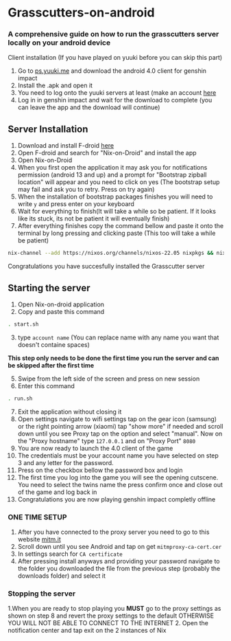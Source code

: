# Grasscutters-on-android
### A comprehensive guide on how to run the grasscutters server locally on your android device 

Client installation (If you have played on yuuki before you can skip this part)
1. Go to [ps.yuuki.me](https://ps.yuuki.me/game/genshin-impact) and download the android 4.0 client for genshin impact
2. Install the .apk and open it
3. You need to log onto the yuuki servers at least (make an account [here](https://ps.yuuki.me/account/register?type=web)
4. Log in in genshin impact and wait for the download to complete (you can leave the app and the download will continue)

## Server Installation 
1. Download and install F-droid [here](https://f-droid.org/)
2. Open F-droid and search for "Nix-on-Droid" and install the app
3. Open Nix-on-Droid
4. When you first open the application it may ask you for notifications permission (android 13 and up) and a prompt for "Bootstrap zipball location" will appear and you need to click on yes (The bootstrap setup may fail and ask you to retry. Press on try again)
5. When the installation of bootstrap packages finishes you will need to write ```y``` and press enter on your keyboard
6. Wait for everything to finish(It will take a while so be patient. If it looks like its stuck, its not be patient it will eventually finish)
7. After everything finishes copy the command bellow and paste it onto the terminal by long pressing and clicking paste (This too will take a while be patient)
```sh
nix-channel --add https://nixos.org/channels/nixos-22.05 nixpkgs && nix-channel --update && nix-env -iA nixpkgs.git && git clone https://github.com/kostas214/Grasscutters-on-android/ && cd Grasscutters-on-android && . install.sh
```
Congratulations you have succesfully installed the Grasscutter server

## Starting the server
1. Open Nix-on-droid application
2. Copy and paste this command
```sh
. start.sh
```
3. type ```account name``` (You can replace name with any name you want that doesn't containe spaces)

**This step only needs to be done the first time you run the server and can be skipped after the first time** 

5. Swipe from the left side of the screen and press on new session
6. Enter this command
```sh
. run.sh
```
7. Exit the application without closing it
8. Open settings navigate to wifi settings tap on the gear icon (samsung) or the right pointing arrow (xiaomi) tap "show more" if needed and scroll down until you see Proxy tap on the option and select "manual". Now on the "Proxy hostname" type ```127.0.0.1``` and on "Proxy Port" ```8080```
9. You are now ready to launch the 4.0 client of the game
10. The credentials must be your account name you have selected on step 3 and any letter for the password.
11. Press on the checkbox bellow the password box and login
12. The first time you log into the game you will see the opening cutscene. You need to select the twins name the press confirm once and close out of the game and log back in
13. Congratulations you are now playing genshin impact completly offline 
### ONE TIME SETUP
1. After you have connected to the proxy server you need to go to this website [mitm.it](mitm.it)
2. Scroll down until you see Android and tap on get ```mitmproxy-ca-cert.cer```
3. In settings search for ```CA certificate```
4. After pressing install anyways and providing your password navigate to the folder you downloaded the file from the previous step (probably the downloads folder) and select it

### Stopping the server
1.When you are ready to stop playing you **MUST** go to the proxy settings as shown on step 8 and revert the proxy settings to the default
OTHERWISE YOU WILL NOT BE ABLE TO CONNECT TO THE INTERNET
2. Open the notification center and tap exit on the 2 instances of Nix





